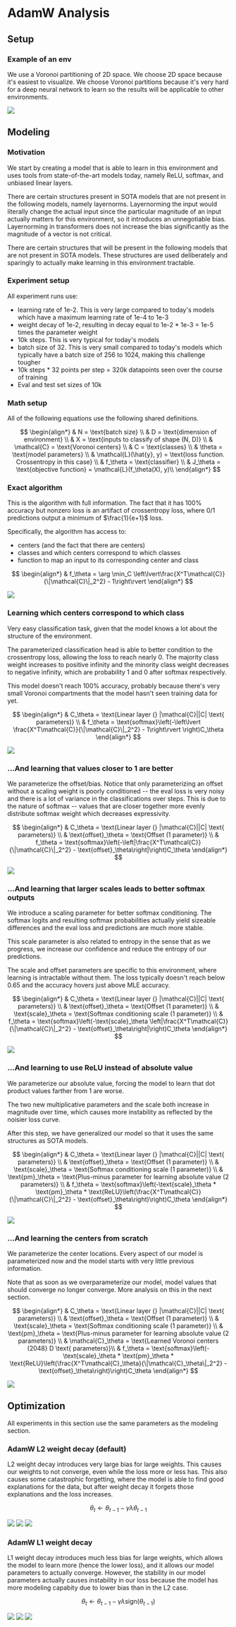 # AdamW Analysis

## Setup
### Example of an env
We use a Voronoi partitioning of 2D space. We choose 2D space because it's easiest to visualize. We choose Voronoi partitions because it's very hard for a deep neural network to learn so the results will be applicable to other environments. 

![](vis_output/env.png)


## Modeling
### Motivation
We start by creating a model that is able to learn in this environment and uses tools from state-of-the-art models today, namely ReLU, softmax, and unbiased linear layers.

There are certain structures present in SOTA models that are not present in the following models, namely layernorms. Layernorming the input would literally change the actual input since the particular magnitude of an input actually matters for this environment, so it introduces an unnegotiable bias. Layernorming in transformers does not increase the bias significantly as the magnitude of a vector is not critical. 

There are certain structures that will be present in the following models that are not present in SOTA models. These structures are used deliberately and sparingly to actually make learning in this environment tractable.


### Experiment setup
All experiment runs use:
- learning rate of 1e-2. This is very large compared to today's models which have a maximum learning rate of 1e-4 to 1e-3
- weight decay of 1e-2, resulting in decay equal to 1e-2 * 1e-3 = 1e-5 times the parameter weight
- 10k steps. This is very typical for today's models
- batch size of 32. This is very small compared to today's models which typically have a batch size of 256 to 1024, making this challenge tougher
- 10k steps * 32 points per step = 320k datapoints seen over the course of training
- Eval and test set sizes of 10k


### Math setup
All of the following equations use the following shared definitions.

$$
\begin{align*}
& N = \text{batch size} \\
& D = \text{dimension of environment} \\
& X = \text{inputs to classify of shape (N, D)} \\
& \mathcal{C} = \text{Voronoi centers} \\
& C = \text{classes} \\
& \theta = \text{model parameters} \\
& \mathcal{L}(\hat{y}, y) = \text{loss function. Crossentropy in this case} \\
& f_\theta = \text{classifier} \\
& J_\theta = \text{objective function} = \mathcal{L}(f_\theta(X), y)\\
\end{align*}
$$


### Exact algorithm

This is the algorithm with full information. The fact that it has 100% accuracy but nonzero loss is an artifact of crossentropy loss, where 0/1 predictions output a minimum of $\frac{1}{e+1}$ loss.

Specifically, the algorithm has access to:
- centers (and the fact that there are centers)
- classes and which centers correspond to which classes
- function to map an input to its corresponding center and class


$$
\begin{align*}
& f_\theta = \arg \min_C \left\lvert\frac{X^T\mathcal{C}}{\|\mathcal{C}\|_2^2} - 1\right\rvert
\end{align*}
$$

![](results/ExactAdamWExperiment/benchmark.gif)


### Learning which centers correspond to which class

Very easy classification task, given that the model knows a lot about the structure of the environment. 

The parameterized classification head is able to better condition to the crossentropy loss, allowing the loss to reach nearly 0. The majority class weight increases to positive infinity and the minority class weight decreases to negative infinity, which are probability 1 and 0 after softmax respectively. 

This model doesn't reach 100% accuracy, probably because there's very small Voronoi compartments that the model hasn't seen training data for yet.

$$
\begin{align*}
& C_\theta = \text{Linear layer (} |\mathcal{C}||C| \text{ parameters)} \\
& f_\theta = \text{softmax}\left(-\left\lvert \frac{X^T\mathcal{C}}{\|\mathcal{C}\|_2^2} - 1\right\rvert \right)C_\theta
\end{align*}
$$

![](results/CenterLabelsAdamWExperiment/benchmark.gif)


### ...And learning that values closer to 1 are better

We parameterize the offset/bias. Notice that only parameterizing an offset without a scaling weight is poorly conditioned -- the eval loss is very noisy and there is a lot of variance in the classifications over steps. This is due to the nature of softmax -- values that are closer together more evenly distribute softmax weight which decreases expressivity. 

$$
\begin{align*}
& C_\theta = \text{Linear layer (} |\mathcal{C}||C| \text{ parameters)} \\
& \text{offset}_\theta = \text{Offset (1 parameter)} \\
& f_\theta = \text{softmax}\left(-\left|\frac{X^T\mathcal{C}}{\|\mathcal{C}\|_2^2} - \text{offset}_\theta\right|\right)C_\theta
\end{align*}
$$

![](results/LearnOffsetAdamWExperiment/benchmark.gif)


### ...And learning that larger scales leads to better softmax outputs

We introduce a scaling parameter for better softmax conditioning. The softmax logits and resulting softmax probabilities actually yield sizeable differences and the eval loss and predictions are much more stable. 

This scale parameter is also related to entropy in the sense that as we progress, we increase our confidence and reduce the entropy of our predictions. 

The scale and offset parameters are specific to this environment, where learning is intractable without them. The loss typically doesn't reach below 0.65 and the accuracy hovers just above MLE accuracy.

$$
\begin{align*}
& C_\theta = \text{Linear layer (} |\mathcal{C}||C| \text{ parameters)} \\
& \text{offset}_\theta = \text{Offset (1 parameter)} \\
& \text{scale}_\theta = \text{Softmax conditioning scale (1 parameter)} \\
& f_\theta = \text{softmax}\left(-\text{scale}_\theta \left|\frac{X^T\mathcal{C}}{\|\mathcal{C}\|_2^2} - \text{offset}_\theta\right|\right)C_\theta
\end{align*}
$$

![](results/OffsetScaleAdamWExperiment/benchmark.gif)


### ...And learning to use ReLU instead of absolute value

We parameterize our absolute value, forcing the model to learn that dot product values farther from 1 are worse. 

The two new multiplicative parameters and the scale both increase in magnitude over time, which causes more instability as reflected by the noisier loss curve. 

After this step, we have generalized our model so that it uses the same structures as SOTA models. 

$$
\begin{align*}
& C_\theta = \text{Linear layer (} |\mathcal{C}||C| \text{ parameters)} \\
& \text{offset}_\theta = \text{Offset (1 parameter)} \\
& \text{scale}_\theta = \text{Softmax conditioning scale (1 parameter)} \\
& \text{pm}_\theta = \text{Plus-minus parameter for learning absolute value (2 parameters)} \\
& f_\theta = \text{softmax}\left(-\text{scale}_\theta * \text{pm}_\theta * \text{ReLU}\left(\frac{X^T\mathcal{C}}{\|\mathcal{C}\|_2^2} - \text{offset}_\theta\right)\right)C_\theta
\end{align*}
$$

![](results/PlusMinusAdamWExperiment/benchmark.gif)


### ...And learning the centers from scratch

We parameterize the center locations. Every aspect of our model is parameterized now and the model starts with very little previous information.

Note that as soon as we overparameterize our model, model values that should converge no longer converge. More analysis on this in the next section.

$$
\begin{align*}
& C_\theta = \text{Linear layer (} |\mathcal{C}||C| \text{ parameters)} \\
& \text{offset}_\theta = \text{Offset (1 parameter)} \\
& \text{scale}_\theta = \text{Softmax conditioning scale (1 parameter)} \\
& \text{pm}_\theta = \text{Plus-minus parameter for learning absolute value (2 parameters)} \\
& \mathcal{C}_\theta = \text{Learned Voronoi centers (2048} D \text{ parameters)}\\
& f_\theta = \text{softmax}\left(-\text{scale}_\theta * \text{pm}_\theta * \text{ReLU}\left(\frac{X^T\mathcal{C}_\theta}{\|\mathcal{C}_\theta\|_2^2} - \text{offset}_\theta\right)\right)C_\theta
\end{align*}
$$

![](results/CentersAdamWExperiment/benchmark.gif)


## Optimization
All experiments in this section use the same parameters as the modeling section.


### AdamW L2 weight decay (default)

L2 weight decay introduces very large bias for large weights. This causes our weights to not converge, even while the loss more or less has. This also causes some catastrophic forgetting, where the model is able to find good explanations for the data, but after weight decay it forgets those explanations and the loss increases. 

$$
\theta_t \gets \theta_{t-1} - \gamma \lambda \theta_{t-1}
$$

![](results/CustomAdamWExperiment/benchmark_scalars.gif)
![](results/CustomAdamWExperiment/benchmark_logits.gif)
![](results/CustomAdamWExperiment/benchmark_Centers.gif)


### AdamW L1 weight decay

L1 weight decay introduces much less bias for large weights, which allows the model to learn more (hence the lower loss), and it allows our model parameters to actually converge. However, the stability in our model parameters actually causes instability in our loss because the model has more modeling capabity due to lower bias than in the L2 case. 

$$
\theta_t \gets \theta_{t-1} - \gamma \lambda \text{sign}(\theta_{t-1})
$$

![](results/AdamWL1Experiment/benchmark_scalars.gif)
![](results/AdamWL1Experiment/benchmark_logits.gif)
![](results/AdamWL1Experiment/benchmark_Centers.gif)
